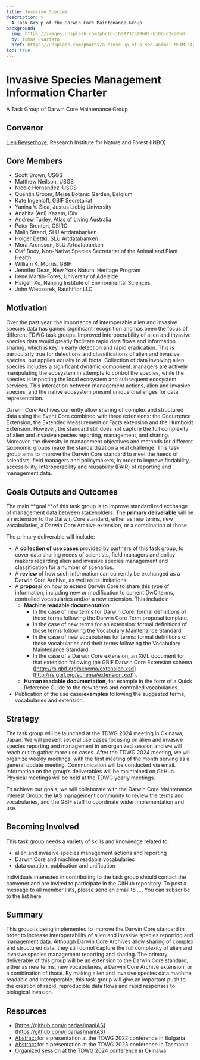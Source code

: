 ```yaml
---
title: Invasive Species
description: >
  A Task Group of the Darwin Core Maintenance Group
background:
  img: https://images.unsplash.com/photo-1658737320601-b10bcd2ca06d
  by: Tomás Evaristo
  href: https://unsplash.com/photos/a-close-up-of-a-sea-animal-MB1Ml14y90U
toc: true
---
```


# Invasive Species Management Information Charter

A Task Group of Darwin Core Maintenance Group

## Convenor

[Lien Reyserhove](mailto:lien.reyserhove@inbo.be), Research Institute for Nature and Forest (INBO)


## Core Members

* Scott Brown, USGS
* Matthew Neilson, USGS
* Nicole Hernandez, USGS
* Quentin Groom, Meise Botanic Garden, Belgium
* Kate Ingenloff, GBIF Secretariat
* Yanina V. Sica, Justus Liebig University 
* Anahita (Ani) Kazem, iDiv
* Andrew Turley, Atlas of Living Australia
* Peter Brenton, CSIRO
* Malin Strand, SLU Artdatabanken
* Holger Dettki, SLU Artdatabanken
* Mora Aronsson, SLU Artdatabanken
* Olaf Booy, Non-Native Species Secretariat of the Animal and Plant Health
* William K. Morris, GBIF
* Jennifer Dean, New York Natural Heritage Program
* Irene Martín-Forés, University of Adelaide
* Haigen Xu, Nanjing Institute of Environmental Sciences
* John Wieczorek, Rauthiflor LLC

## Motivation

Over the past year, the importance of interoperable alien and invasive species data has gained significant recognition and has been the focus of different TDWG task groups. Improved interoperability of alien and invasive species data would greatly facilitate rapid data flows and information sharing, which is key in early detection and rapid eradication. This is particularly true for detections and classifications of alien and invasive species, but applies equally to all biota. Collection of data involving alien species includes a significant dynamic component: managers are actively manipulating the ecosystem in attempts to control the species, while the species is impacting the local ecosystem and subsequent ecosystem services. This interaction between management actions, alien and invasive species, and the native ecosystem present unique challenges for data representation. 

Darwin Core Archives currently allow sharing of complex and structured data using the Event Core combined with three extensions: the Occurrence Extension, the Extended Measurement or Facts extension and the Humboldt Extension. However, the standard still does not capture the full complexity of alien and invasive species reporting, management, and sharing. Moreover, the diversity in management objectives and methods for different taxonomic groups make the standardization a real challenge. This task group aims to improve the Darwin Core standard to meet the needs of scientists, field managers and policymakers, in order to improve findability, accessibility, interoperability and reusability (FAIR) of reporting and management data. 



## Goals Outputs and Outcomes

The main **goal **of this task group is to improve standardized exchange of management data between stakeholders. The **primary deliverable** will be an extension to the Darwin Core standard, either as new terms, new vocabularies, a Darwin Core Archive extension, or a combination of those.

The primary deliverable will include:

* A **collection of use cases** provided by partners of this task group, to cover data sharing needs of scientists, field managers and policy makers regarding alien and invasive species management and classification for a number of scenarios. 
* A **review** of how such information can currently be exchanged as a Darwin Core Archive, as well as its limitations.
* A **proposal** on how to extend Darwin Core to share this type of information, including new or modification to current DwC terms, controlled vocabularies and/or a new  extension. This includes:
    * **Machine readable documentation**:
        * In the case of new terms for Darwin Core: formal definitions of those terms following the Darwin Core Term proposal template.
        * In the case of new terms for an extension: formal definitions of those terms following the Vocabulary Maintenance Standard.
        * In the case of new vocabularies for terms: formal definitions of those vocabularies and their terms following the Vocabulary Maintenance Standard.
        * In the case of a Darwin Core extension, an XML document for that extension following the GBIF Darwin Core Extension schema ([http://rs.gbif.org/schema/extension.xsd](http://rs.gbif.org/schema/extension.xsd)).
    * **Human readable documentation**, for example in the form of a Quick Reference Guide to the new terms and controlled vocabularies.
* Publication of the use case/**examples** following the suggested terms, vocabularies and extension. 



## Strategy

The task group will be launched at the TDWG 2024 meeting in Okinawa, Japan. We will present several use cases focusing on alien and invasive species reporting and management in an organized session and we will reach out to gather more use cases. After the TDWG 2024 meeting, we will organize weekly meetings, with the first meeting of the month serving as a general update meeting. Communication will be conducted via email. Information on the group’s deliverables will be maintained on GitHub. Physical meetings will be held at the TDWG yearly meetings. 

To achieve our goals, we will collaborate with the Darwin Core Maintenance Interest Group, the IAS management community to review the terms and vocabularies, and the GBIF staff to coordinate wider implementation and use. 



## Becoming Involved

This task group needs a variety of skills and knowledge related to:

* alien and invasive species management actions and reporting
* Darwin Core and machine readable vocabularies
* data curation, publication and unification

Individuals interested in contributing to the task group should contact the convener and are invited to participate in the GitHub repository. To post a message to all member lists, please send an email to …. You can subscribe to the list here:


## Summary

This group is being implemented to improve the Darwin Core standard in order to increase interoperability of alien and invasive species reporting and management data. Although Darwin Core Archives allow sharing of complex and structured data, they still do not capture the full complexity of alien and invasive species management reporting and sharing. The primary deliverable of this group will be an extension to the Darwin Core standard, either as new terms, new vocabularies, a Darwin Core Archive extension, or a combination of those. By making alien and invasive species data machine readable and interoperable, this task group will give an important push to the creation of rapid, reproducible data flows and rapid responses to biological invasion.



## Resources

* [https://github.com/riparias/manIAS](https://github.com/riparias/manIAS)
* [Abstract ](https://doi.org/10.3897/biss.6.93453)for a presentation at the TDWG 2022 conference in Bulgaria
* [Abstract ](https://doi.org/10.3897/biss.7.112386)for a presentation at the TDWG 2023 conference in Tasmania
* [Organized session](https://www.tdwg.org/conferences/2024/sessions/#sym19) at the TDWG 2024 conference in Okinawa



